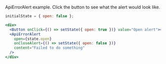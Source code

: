ApiErrorAlert example. Click the button to see what the alert would look like.

```jsx
initialState = { open: false };

<div>
  <Button onClick={() => setState({ open: true })} value="Open alert"></Button>
  <ApiErrorAlert
    open={state.open}
    onCloseAlert={() => setState({ open: false })}
    content="Failed to do something"
  />
</div>
```